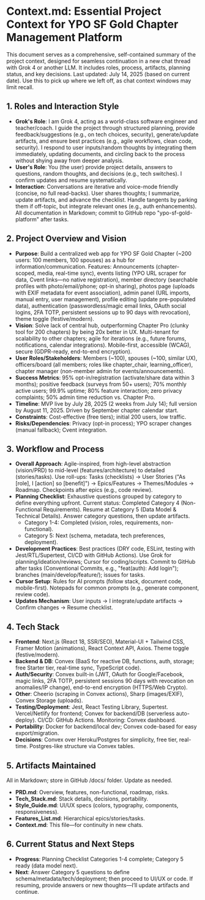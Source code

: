 # Context.md: Essential Project Context for YPO SF Gold Chapter Management Platform

This document serves as a comprehensive, self-contained summary of the project context, designed for seamless continuation in a new chat thread with Grok 4 or another LLM. It includes roles, process, artifacts, planning status, and key decisions. Last updated: July 14, 2025 (based on current date). Use this to pick up where we left off, as chat context windows may limit recall.

## 1. Roles and Interaction Style
- **Grok's Role**: I am Grok 4, acting as a world-class software engineer and teacher/coach. I guide the project through structured planning, provide feedback/suggestions (e.g., on tech choices, security), generate/update artifacts, and ensure best practices (e.g., agile workflows, clean code, security). I respond to user inputs/random thoughts by integrating them immediately, updating documents, and circling back to the process without shying away from deeper analysis.
- **User's Role**: You (the user) provide project details, answers to questions, random thoughts, and decisions (e.g., tech switches). I confirm updates and resume systematically.
- **Interaction**: Conversations are iterative and voice-mode friendly (concise, no full read-backs). User shares thoughts; I summarize, update artifacts, and advance the checklist. Handle tangents by parking them if off-topic, but integrate relevant ones (e.g., auth enhancements). All documentation in Markdown; commit to GitHub repo "ypo-sf-gold-platform" after tasks.

## 2. Project Overview and Vision
- **Purpose**: Build a centralized web app for YPO SF Gold Chapter (~200 users: 100 members, 100 spouses) as a hub for information/communication. Features: Announcements (chapter-scoped, media, real-time sync), events listing (YPO URL scraper for data, Cvent links—no native registration), member directory (searchable profiles with photo/email/phone; opt-in sharing), photos page (uploads with EXIF metadata for event association), admin panel (URL imports, manual entry, user management), profile editing (update pre-populated data), authentication (passwordless/magic email links, OAuth social logins, 2FA TOTP, persistent sessions up to 90 days with revocation), theme toggle (festive/modern).
- **Vision**: Solve lack of central hub, outperforming Chapter Pro (clunky tool for 200 chapters) by being 20x better in UX. Multi-tenant for scalability to other chapters; agile for iterations (e.g., future forums, notifications, calendar integrations). Mobile-first, accessible (WCAG), secure (GDPR-ready, end-to-end encryption).
- **User Roles/Stakeholders**: Members (~100), spouses (~100, similar UX), officers/board (all members; roles like chapter_chair, learning_officer), chapter manager (non-member admin for events/announcements).
- **Success Metrics**: 95% opt-in/registration (activate/share data within 3 months); positive feedback (surveys from 50+ users); 70% monthly active users; 99.9% uptime; 80% feature interaction; zero privacy complaints; 50% admin time reduction vs. Chapter Pro.
- **Timeline**: MVP live by July 28, 2025 (2 weeks from July 14); full version by August 11, 2025. Driven by September chapter calendar start.
- **Constraints**: Cost-effective (free tiers); initial 200 users, low traffic.
- **Risks/Dependencies**: Privacy (opt-in process); YPO scraper changes (manual fallback); Cvent integration.

## 3. Workflow and Process
- **Overall Approach**: Agile-inspired, from high-level abstraction (vision/PRD) to mid-level (features/architecture) to detailed (stories/tasks). Use roll-ups: Tasks (checklists) → User Stories ("As [role], I [action] so [benefit]") → Epics/Features → Themes/Modules → Roadmap. Checkpoints after epics (e.g., code review).
- **Planning Checklist**: Exhaustive questions grouped by category to define everything upfront. Current status: Completed Category 4 (Non-Functional Requirements). Resume at Category 5 (Data Model & Technical Details). Answer category questions, then update artifacts.
  - Category 1-4: Completed (vision, roles, requirements, non-functional).
  - Category 5: Next (schema, metadata, tech preferences, deployment).
- **Development Practices**: Best practices (DRY code, ESLint, testing with Jest/RTL/Supertest, CI/CD with GitHub Actions). Use Grok for planning/ideation/reviews; Cursor for coding/scripts. Commit to GitHub after tasks (Conventional Commits, e.g., "feat(auth): Add login"); branches (main/develop/feature/); issues for tasks.
- **Cursor Setup**: Rules for AI prompts (follow stack, document code, mobile-first). Notepads for common prompts (e.g., generate component, review code).
- **Updates Mechanism**: User inputs → I integrate/update artifacts → Confirm changes → Resume checklist.

## 4. Tech Stack
- **Frontend**: Next.js (React 18, SSR/SEO), Material-UI + Tailwind CSS, Framer Motion (animations), React Context API, Axios. Theme toggle (festive/modern).
- **Backend & DB**: Convex (BaaS for reactive DB, functions, auth, storage; free Starter tier, real-time sync, TypeScript code).
- **Auth/Security**: Convex built-in (JWT, OAuth for Google/Facebook, magic links, 2FA TOTP, persistent sessions 90 days with revocation on anomalies/IP change), end-to-end encryption (HTTPS/Web Crypto).
- **Other**: Cheerio (scraping in Convex actions), Sharp (images/EXIF), Convex Storage (uploads).
- **Testing/Deployment**: Jest, React Testing Library, Supertest. Vercel/Netlify for frontend; Convex for backend/DB (serverless auto-deploy). CI/CD: GitHub Actions. Monitoring: Convex dashboard.
- **Portability**: Docker for backend/local dev; Convex code-based for easy export/migration.
- **Decisions**: Convex over Heroku/Postgres for simplicity, free tier, real-time. Postgres-like structure via Convex tables.

## 5. Artifacts Maintained
All in Markdown; store in GitHub /docs/ folder. Update as needed.
- **PRD.md**: Overview, features, non-functional, roadmap, risks.
- **Tech_Stack.md**: Stack details, decisions, portability.
- **Style_Guide.md**: UI/UX specs (colors, typography, components, responsiveness).
- **Features_List.md**: Hierarchical epics/stories/tasks.
- **Context.md**: This file—for continuity in new chats.

## 6. Current Status and Next Steps
- **Progress**: Planning Checklist Categories 1-4 complete; Category 5 ready (data model next).
- **Next**: Answer Category 5 questions to define schema/metadata/tech/deployment; then proceed to UI/UX or code. If resuming, provide answers or new thoughts—I’ll update artifacts and continue.